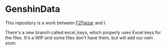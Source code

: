# GenshinData
 This repository is a work between [FZFalzar](https://github.com/FZFalzar) and I.

There's a new branch called excel_keys, which properly uses Excel keys for the files. It's a WIP and some files don't have them, but will add our own soon.
